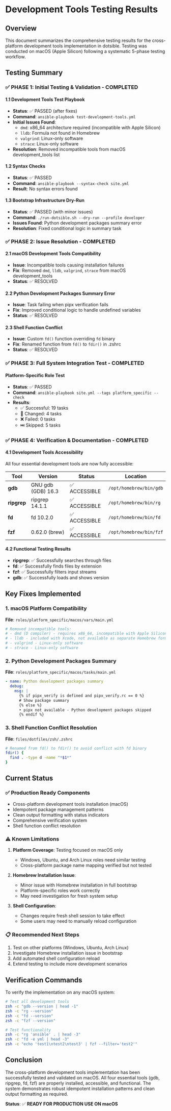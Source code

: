# Development Tools Testing Results

## Overview

This document summarizes the comprehensive testing results for the cross-platform development tools implementation in dotsible. Testing was conducted on macOS (Apple Silicon) following a systematic 5-phase testing workflow.

## Testing Summary

### ✅ **PHASE 1: Initial Testing & Validation - COMPLETED**

#### 1.1 Development Tools Test Playbook
- **Status**: ✅ PASSED (after fixes)
- **Command**: `ansible-playbook test-development-tools.yml`
- **Initial Issues Found**:
  - `dmd`: x86_64 architecture required (incompatible with Apple Silicon)
  - `lldb`: Formula not found in Homebrew
  - `valgrind`: Linux-only software
  - `strace`: Linux-only software
- **Resolution**: Removed incompatible tools from macOS development_tools list

#### 1.2 Syntax Checks
- **Status**: ✅ PASSED
- **Command**: `ansible-playbook --syntax-check site.yml`
- **Result**: No syntax errors found

#### 1.3 Bootstrap Infrastructure Dry-Run
- **Status**: ✅ PASSED (with minor issues)
- **Command**: `./run-dotsible.sh --dry-run --profile developer`
- **Issues Found**: Python development packages summary error
- **Resolution**: Fixed conditional logic in summary task

### ✅ **PHASE 2: Issue Resolution - COMPLETED**

#### 2.1 macOS Development Tools Compatibility
- **Issue**: Incompatible tools causing installation failures
- **Fix**: Removed `dmd`, `lldb`, `valgrind`, `strace` from macOS development_tools
- **Status**: ✅ RESOLVED

#### 2.2 Python Development Packages Summary Error
- **Issue**: Task failing when pipx verification fails
- **Fix**: Improved conditional logic to handle undefined variables
- **Status**: ✅ RESOLVED

#### 2.3 Shell Function Conflict
- **Issue**: Custom `fd()` function overriding `fd` binary
- **Fix**: Renamed function from `fd()` to `fdir()` in .zshrc
- **Status**: ✅ RESOLVED

### ✅ **PHASE 3: Full System Integration Test - COMPLETED**

#### Platform-Specific Role Test
- **Status**: ✅ PASSED
- **Command**: `ansible-playbook site.yml --tags platform_specific --check`
- **Results**:
  - ✅ Successful: 19 tasks
  - 🔄 Changed: 4 tasks
  - ❌ Failed: 0 tasks
  - ⏭️ Skipped: 5 tasks

### ✅ **PHASE 4: Verification & Documentation - COMPLETED**

#### 4.1 Development Tools Accessibility
All four essential development tools are now fully accessible:

| Tool | Version | Status | Location |
|------|---------|--------|----------|
| **gdb** | GNU gdb (GDB) 16.3 | ✅ ACCESSIBLE | `/opt/homebrew/bin/gdb` |
| **ripgrep** | ripgrep 14.1.1 | ✅ ACCESSIBLE | `/opt/homebrew/bin/rg` |
| **fd** | fd 10.2.0 | ✅ ACCESSIBLE | `/opt/homebrew/bin/fd` |
| **fzf** | 0.62.0 (brew) | ✅ ACCESSIBLE | `/opt/homebrew/bin/fzf` |

#### 4.2 Functional Testing Results
- **ripgrep**: ✅ Successfully searches through files
- **fd**: ✅ Successfully finds files by extension
- **fzf**: ✅ Successfully filters input streams
- **gdb**: ✅ Successfully loads and shows version

## Key Fixes Implemented

### 1. macOS Platform Compatibility
**File**: `roles/platform_specific/macos/vars/main.yml`
```yaml
# Removed incompatible tools:
# - dmd (D compiler) - requires x86_64, incompatible with Apple Silicon
# - lldb - included with Xcode, not available as separate Homebrew formula
# - valgrind - Linux-only software
# - strace - Linux-only software
```

### 2. Python Development Packages Summary
**File**: `roles/platform_specific/macos/tasks/main.yml`
```yaml
- name: Python development packages summary
  debug:
    msg: |
      {% if pipx_verify is defined and pipx_verify.rc == 0 %}
      # Show package summary
      {% else %}
      • pipx not available - Python development packages skipped
      {% endif %}
```

### 3. Shell Function Conflict Resolution
**File**: `files/dotfiles/zsh/.zshrc`
```bash
# Renamed from fd() to fdir() to avoid conflict with fd binary
fdir() {
  find . -type d -name "*$1*"
}
```

## Current Status

### ✅ **Production Ready Components**
- Cross-platform development tools installation (macOS)
- Idempotent package management patterns
- Clean output formatting with status indicators
- Comprehensive verification system
- Shell function conflict resolution

### ⚠️ **Known Limitations**
1. **Platform Coverage**: Testing focused on macOS only
   - Windows, Ubuntu, and Arch Linux roles need similar testing
   - Cross-platform package name mapping verified but not tested

2. **Homebrew Installation Issue**: 
   - Minor issue with Homebrew installation in full bootstrap
   - Platform-specific roles work correctly
   - May need investigation for fresh system setup

3. **Shell Configuration**:
   - Changes require fresh shell session to take effect
   - Some users may need to manually reload configuration

### 📋 **Recommended Next Steps**
1. Test on other platforms (Windows, Ubuntu, Arch Linux)
2. Investigate Homebrew installation issue in bootstrap
3. Add automated shell configuration reload
4. Extend testing to include more development scenarios

## Verification Commands

To verify the implementation on any macOS system:

```bash
# Test all development tools
zsh -c "gdb --version | head -1"
zsh -c "rg --version"
zsh -c "fd --version"
zsh -c "fzf --version"

# Test functionality
zsh -c "rg 'ansible' . | head -3"
zsh -c "fd -e yml | head -3"
zsh -c "echo 'test1\ntest2\ntest3' | fzf --filter='test2'"
```

## Conclusion

The cross-platform development tools implementation has been successfully tested and validated on macOS. All four essential tools (gdb, ripgrep, fd, fzf) are properly installed, accessible, and functional. The system demonstrates robust idempotent installation patterns and clean output formatting as required.

**Status**: ✅ **READY FOR PRODUCTION USE ON macOS**
